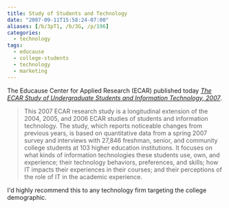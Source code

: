 ```yaml
---
title: Study of Students and Technology
date: "2007-09-11T15:58:24-07:00"
aliases: [/b/3pT1, /b/3G, /p/196]
categories:
  - technology
tags:
  - educause
  - college-students
  - technology
  - marketing
---
```


The Educause Center for Applied Research (ECAR) published today <cite>[The ECAR Study of Undergraduate Students and
Information Technology, 2007][study]</cite>.

> This 2007 ECAR research study is a longitudinal extension of the 2004, 2005, and 2006 ECAR studies of students and
> information technology. The study, which reports noticeable changes from previous years, is based on quantitative data
> from a spring 2007 survey and interviews with 27,846 freshman, senior, and community college students at 103 higher
> education institutions. It focuses on what kinds of information technologies these students use, own, and experience;
> their technology behaviors, preferences, and skills; how IT impacts their experiences in their courses; and their
> perceptions of the role of IT in the academic experience.

I'd highly recommend this to any technology firm targeting the college demographic.

[study]: https://web.archive.org/web/20070911/http://connect.educause.edu/library/abstract/TheECARStudyofUnderg/45075
